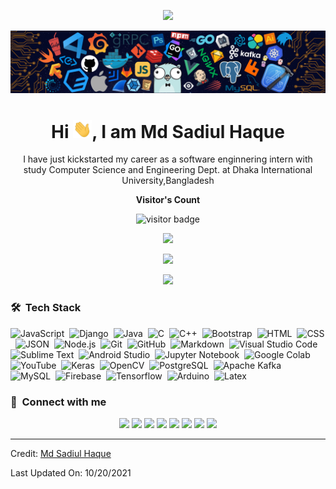 <p align="center"><img src="https://drive.google.com/drive/folders/1xrRVTLwBC1-ArPu8GI4d5zRpazcOMsEi/20211023_092605.png"></p>
<p align="center"><img src="https://raw.githubusercontent.com/KevinPatel04/KevinPatel04/master/header.png"></p>

<h1 align="center">Hi <img src="https://raw.githubusercontent.com/KevinPatel04/KevinPatel04/master/Hi.gif" width="30px">, I am Md Sadiul Haque </h1>

<p align="center" width="150px"> I have just kickstarted my career as a software enginnering intern with study Computer Science and Engineering Dept. at Dhaka International University,Bangladesh</p>

<p align="center"><b>Visitor's Count</b></p>
<p align="center"><img src="https://profile-counter.glitch.me/sadiul-haque/count.svg" alt="visitor badge"/></p>
<p align="center"><img src="https://github-readme-stats.vercel.app/api/top-langs/?username=sadiul-haque&layout=compact&hide=TSQL&theme=chartreuse-dark"></p>
<p align="center" ><img src="https://github-readme-stats.vercel.app/api?username=sadiul-haque&count_private=true&show_icons=true&&theme=chartreuse-dark&include_all_commits=true" width="400"></p> 
<p align="center" ><img src="https://github-readme-streak-stats.herokuapp.com?user=sadiul-haque&theme=dark&hide_border=true&date_format=M%20j%5B%2C%20Y%5D"></p>

### 🛠 &nbsp;Tech Stack

![JavaScript](https://img.shields.io/badge/-JavaScript-05122A?style=flat&logo=javascript)&nbsp;
![Django](https://img.shields.io/badge/-Django-05122A?style=flat&logo=django&logoColor=092E20)&nbsp;
![Java](https://img.shields.io/badge/-Java-05122A?style=flat&logo=Java&logoColor=FFA518)&nbsp;
![C](https://img.shields.io/badge/-C-05122A?style=flat&logo=C&logoColor=A8B9CC)&nbsp;
![C++](https://img.shields.io/badge/-C++-05122A?style=flat&logo=C%2B%2B&logoColor=00599C)&nbsp;
![Bootstrap](https://img.shields.io/badge/-Bootstrap-05122A?style=flat&logo=bootstrap&logoColor=563D7C)&nbsp;
![HTML](https://img.shields.io/badge/-HTML-05122A?style=flat&logo=HTML5)&nbsp;
![CSS](https://img.shields.io/badge/-CSS-05122A?style=flat&logo=CSS3&logoColor=1572B6)&nbsp;
![JSON](https://img.shields.io/badge/-JSON-05122A?style=flat&logo=json&logoColor=000000)&nbsp;
![Node.js](https://img.shields.io/badge/-Node.js-05122A?style=flat&logo=node.js&logoColor=339933)&nbsp;
![Git](https://img.shields.io/badge/-Git-05122A?style=flat&logo=git)&nbsp;
![GitHub](https://img.shields.io/badge/-GitHub-05122A?style=flat&logo=github)&nbsp;
![Markdown](https://img.shields.io/badge/-Markdown-05122A?style=flat&logo=markdown)&nbsp;
![Visual Studio Code](https://img.shields.io/badge/-Visual%20Studio%20Code-05122A?style=flat&logo=visual-studio-code&logoColor=007ACC)&nbsp;
![Sublime Text](https://img.shields.io/badge/-Sublime%20Text-05122A?style=flat&logo=sublime-text&logoColor=FF9800)&nbsp;
![Android Studio](https://img.shields.io/badge/-Android%20Studio-05122A?style=flat&logo=android-studio&logoColor=3DDC84)&nbsp;
![Jupyter Notebook](https://img.shields.io/badge/-Jupyter%20Notebook-05122A?style=flat&logo=jupyter&logoColor=F37626)&nbsp;
![Google Colab](https://img.shields.io/badge/-Google%20Colab-05122A?style=flat&logo=google-colab&logoColor=F9AB00)&nbsp;
![YouTube](https://img.shields.io/badge/-YouTube%20Colab-05122A?style=flat&logo=youtube-colab&logoColor=F9AB00)&nbsp;
![Keras](https://img.shields.io/badge/-Keras-05122A?style=flat&logo=keras&logoColor=D00000)&nbsp;
![OpenCV](https://img.shields.io/badge/-OpenCV-05122A?style=flat&logo=opencv&logoColor=5C3EE8)&nbsp;
![PostgreSQL](https://img.shields.io/badge/-PostgreSQL-05122A?style=flat&logo=postgresql&logoColor=336791)&nbsp;
![Apache Kafka](https://img.shields.io/badge/-Apache%20Kafka-05122A?style=flat&logo=apache-kafka&logoColor=231F20)&nbsp;
![MySQL](https://img.shields.io/badge/-MySQL-05122A?style=flat&logo=mysql&logoColor=4479A1)&nbsp;
![Firebase](https://img.shields.io/badge/-Firebase-05122A?style=flat&logo=firebase&logoColor=FFCA28)&nbsp;
![Tensorflow](https://img.shields.io/badge/-Tensorflow-05122A?style=flat&logo=tensorflow&logoColor=FF6F00)&nbsp;
![Arduino](https://img.shields.io/badge/-Arduino-05122A?style=flat&logo=arduino&logoColor=00979D)&nbsp;
![Latex](https://img.shields.io/badge/-Latex-05122A?style=flat&logo=latex&logoColor=008080)&nbsp;

### :link: &nbsp;Connect with me

<p align="center">
<a href="https://www.linkedin.com/in/md-sadiul-haque-34b148168/"><img src="https://img.shields.io/badge/-LinkedIn-0077B5?style=for-the-badge&logo=Linkedin&logoColor=white"/></a>
<a href="mailto:mdsadiulhaque@gmail.com"><img src="https://img.shields.io/badge/-gmail-D14836?style=for-the-badge&logo=Gmail&logoColor=white"/></a>
<a href="https://www.instagram.com/md_sadiul_haque/?hl=en"><img src="https://img.shields.io/badge/-Instagram-FF00DC?style=for-the-badge&logo=Instagram&logoColor=white"/></a>
<a href="https://www.facebook.com/mdsadiulhaque"><img src="https://img.shields.io/badge/-Facebook Profile-1DA1F2?style=for-the-badge&logo=facebook&logoColor=white"/></a>
  <a href="https://www.youtube.com/milkcandey09"><img src="https://img.shields.io/badge/-YouTube:Milk candey-F50909?style=for-the-badge&logo=youtube&logoColor=white"/></a>
  <a href="https://www.facebook.com/milkcandey09"><img src="https://img.shields.io/badge/-Facebook Page-F5AD09?style=for-the-badge&logo=facebook&logoColor=white"/></a>
  <a href="https://twitter.com/mdsadiulhaque"><img src="https://img.shields.io/badge/-Twitter-09BEF5?style=for-the-badge&logo=twitter&logoColor=white"/></a>
   <a href="https://easysobkisu.blogspot.com/"><img src="https://img.shields.io/badge/-Blogger-F18F22?style=for-the-badge&logo=blogger&logoColor=white"/></a>
  
</p>

---
Credit: [Md Sadiul Haque](https://github.com/sadiul-haque)

Last Updated On: 10/20/2021
